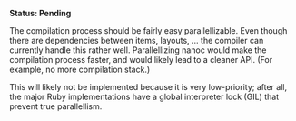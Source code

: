 **Status: Pending**

The compilation process should be fairly easy parallellizable. Even though there are dependencies between items, layouts, … the compiler can currently handle this rather well. Parallellizing nanoc would make the compilation process faster, and would likely lead to a cleaner API. (For example, no more compilation stack.)

This will likely not be implemented because it is very low-priority; after all, the major Ruby implementations have  a global interpreter lock (GIL) that prevent true parallellism.
